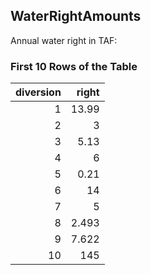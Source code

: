 ## WaterRightAmounts
Annual water right in TAF:



### First 10 Rows of the Table
|   diversion |   right |
|------------:|--------:|
|           1 |  13.99  |
|           2 |   3     |
|           3 |   5.13  |
|           4 |   6     |
|           5 |   0.21  |
|           6 |  14     |
|           7 |   5     |
|           8 |   2.493 |
|           9 |   7.622 |
|          10 | 145     |